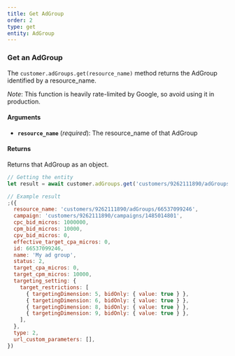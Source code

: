 ```yaml
---
title: Get AdGroup
order: 2
type: get
entity: AdGroup
---
```


### Get an AdGroup

The `customer.adGroups.get(resource_name)` method returns the AdGroup identified by a resource_name.

_Note_: This function is heavily rate-limited by Google, so avoid using it in production.

#### Arguments

- **`resource_name`** (_required_): The resource_name of that AdGroup

#### Returns

Returns that AdGroup as an object.

```javascript
// Getting the entity
let result = await customer.adGroups.get('customers/9262111890/adGroups/66537099246')
```

```javascript
// Example result
;({
  resource_name: 'customers/9262111890/adGroups/66537099246',
  campaign: 'customers/9262111890/campaigns/1485014801',
  cpc_bid_micros: 1000000,
  cpm_bid_micros: 10000,
  cpv_bid_micros: 0,
  effective_target_cpa_micros: 0,
  id: 66537099246,
  name: 'My ad group',
  status: 2,
  target_cpa_micros: 0,
  target_cpm_micros: 10000,
  targeting_setting: {
    target_restrictions: [
      { targetingDimension: 5, bidOnly: { value: true } },
      { targetingDimension: 6, bidOnly: { value: true } },
      { targetingDimension: 8, bidOnly: { value: true } },
      { targetingDimension: 9, bidOnly: { value: true } },
    ],
  },
  type: 2,
  url_custom_parameters: [],
})
```
